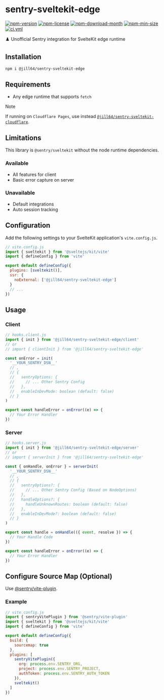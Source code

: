 <!----- BEGIN GHOST DOCS HEADER ----->

# sentry-sveltekit-edge

<!----- BEGIN GHOST DOCS BADGES -----><a href="https://npmjs.com/package/@jill64/sentry-sveltekit-edge"><img src="https://img.shields.io/npm/v/@jill64/sentry-sveltekit-edge" alt="npm-version" /></a> <a href="https://npmjs.com/package/@jill64/sentry-sveltekit-edge"><img src="https://img.shields.io/npm/l/@jill64/sentry-sveltekit-edge" alt="npm-license" /></a> <a href="https://npmjs.com/package/@jill64/sentry-sveltekit-edge"><img src="https://img.shields.io/npm/dm/@jill64/sentry-sveltekit-edge" alt="npm-download-month" /></a> <a href="https://npmjs.com/package/@jill64/sentry-sveltekit-edge"><img src="https://img.shields.io/bundlephobia/min/@jill64/sentry-sveltekit-edge" alt="npm-min-size" /></a> <a href="https://github.com/jill64/sentry-sveltekit-edge/actions/workflows/ci.yml"><img src="https://github.com/jill64/sentry-sveltekit-edge/actions/workflows/ci.yml/badge.svg" alt="ci.yml" /></a><!----- END GHOST DOCS BADGES ----->

♟️ Unofficial Sentry integration for SvelteKit edge runtime

<!----- END GHOST DOCS HEADER ----->

## Installation

```sh
npm i @jill64/sentry-sveltekit-edge
```

## Requirements

- Any edge runtime that supports `fetch`

> [!NOTE]
> If running on `Cloudflare Pages`, use instead [`@jill64/sentry-sveltekit-cloudflare`](https://github.com/jill64/sentry-sveltekit-cloudflare).

## Limitations

This library is `@sentry/sveltekit` without the node runtime dependencies.

### Available

- All features for client
- Basic error capture on server

### Unavailable

- Default integrations
- Auto session tracking

## Configuration

Add the following settings to your SvelteKit application's `vite.config.js`.

```js
// vite.config.js
import { sveltekit } from '@sveltejs/kit/vite'
import { defineConfig } from 'vite'

export default defineConfig({
  plugins: [sveltekit()],
  ssr: {
    noExternal: ['@jill64/sentry-sveltekit-edge']
  }
  // ...
})
```

## Usage

### Client

```js
// hooks.client.js
import { init } from '@jill64/sentry-sveltekit-edge/client'
// or
// import { clientInit } from '@jill64/sentry-sveltekit-edge'

const onError = init(
  '__YOUR_SENTRY_DSN__'
  // ,
  // {
  //   sentryOptions: {
  //     // ... Other Sentry Config
  //   },
  //   enableInDevMode: boolean (default: false)
  // }
)

export const handleError = onError((e) => {
  // Your Error Handler
})
```

### Server

```js
// hooks.server.js
import { init } from '@jill64/sentry-sveltekit-edge/server'
// or
// import { serverInit } from '@jill64/sentry-sveltekit-edge'

const { onHandle, onError } = serverInit(
  '__YOUR_SENTRY_DSN__'
  // ,
  // {
  //   sentryOptions?: {
  //     // ... Other Sentry Config (Based on NodeOptions)
  //   },
  //   handleOptions?: {
  //     handleUnknownRoutes: boolean (default: false)
  //   },
  //   enableInDevMode?: boolean (default: false)
  // }
)

export const handle = onHandle(({ event, resolve }) => {
  // Your Handle Code
})

export const handleError = onError((e) => {
  // Your Error Handler
})
```

## Configure Source Map (Optional)

Use [@sentry/vite-plugin](https://npmjs.com/package/@sentry/vite-plugin).

### Example

```js
// vite.config.js
import { sentryVitePlugin } from '@sentry/vite-plugin'
import { sveltekit } from '@sveltejs/kit/vite'
import { defineConfig } from 'vite'

export default defineConfig({
  build: {
    sourcemap: true
  },
  plugins: [
    sentryVitePlugin({
      org: process.env.SENTRY_ORG,
      project: process.env.SENTRY_PROJECT,
      authToken: process.env.SENTRY_AUTH_TOKEN
    }),
    sveltekit()
  ]
})
```

